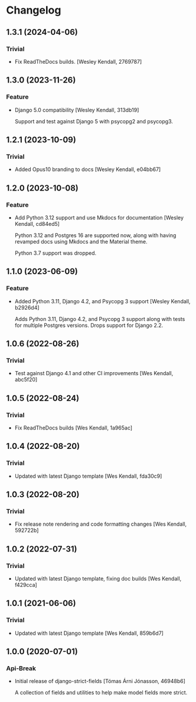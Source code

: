 # Changelog

## 1.3.1 (2024-04-06)

### Trivial

  - Fix ReadTheDocs builds. [Wesley Kendall, 2769787]

## 1.3.0 (2023-11-26)

### Feature

  - Django 5.0 compatibility [Wesley Kendall, 313db19]

    Support and test against Django 5 with psycopg2 and psycopg3.

## 1.2.1 (2023-10-09)

### Trivial

  - Added Opus10 branding to docs [Wesley Kendall, e04bb67]

## 1.2.0 (2023-10-08)

### Feature

  - Add Python 3.12 support and use Mkdocs for documentation [Wesley Kendall, cd84ed5]

    Python 3.12 and Postgres 16 are supported now, along with having revamped docs using Mkdocs and the Material theme.

    Python 3.7 support was dropped.

## 1.1.0 (2023-06-09)

### Feature

  - Added Python 3.11, Django 4.2, and Psycopg 3 support [Wesley Kendall, b2926d4]

    Adds Python 3.11, Django 4.2, and Psycopg 3 support along with tests for multiple Postgres versions. Drops support for Django 2.2.

## 1.0.6 (2022-08-26)

### Trivial

  - Test against Django 4.1 and other CI improvements [Wes Kendall, abc5f20]

## 1.0.5 (2022-08-24)

### Trivial

  - Fix ReadTheDocs builds [Wes Kendall, 1a965ac]

## 1.0.4 (2022-08-20)

### Trivial

  - Updated with latest Django template [Wes Kendall, fda30c9]

## 1.0.3 (2022-08-20)

### Trivial

  - Fix release note rendering and code formatting changes [Wes Kendall, 592722b]

## 1.0.2 (2022-07-31)

### Trivial

  - Updated with latest Django template, fixing doc builds [Wes Kendall, f429cca]

## 1.0.1 (2021-06-06)

### Trivial

  - Updated with latest Django template [Wes Kendall, 859b6d7]

## 1.0.0 (2020-07-01)

### Api-Break

  - Initial release of django-strict-fields [Tómas Árni Jónasson, 46948b6]

    A collection of fields and utilities to help make model fields more strict.
